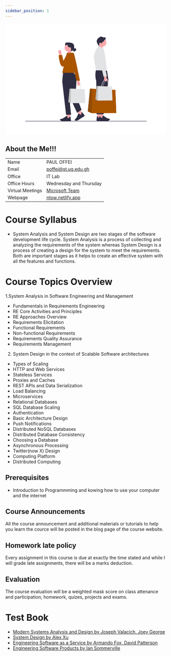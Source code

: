 ```yaml
---
sidebar_position: 1
---
```


![teach](../static/img/teach.png)


## About the Me!!!

|||
|-|-|
| Name | PAUL OFFEI |
| Email | poffei@st.ug.edu.gh |
| Office | IT Lab |
| Office Hours |Wednesday and Thursday |
| Virtual Meetings | [Microsoft Team](https://teams.microsoft.com/l/meetup-join/19%3A7-xuCiqCPhw1pf3Y4RrsQvmfyhewLatUPDmoJQX5rP41%40thread.tacv2/1691601593286?context=%7B%22Tid%22%3A%22941bbf5f-f2c0-4875-a24c-6907865d251a%22%2C%22Oid%22%3A%2254667e92-5810-4237-bb55-ea93bfbfee0c%22%7D) |
| Webpage | [ntow.netlify.app](https://ntow.netlify.app) |

# Course Syllabus
* System Analysis and System Design are two stages of the software development life cycle. System Analysis is a process of collecting and analyzing the requirements of the system whereas System Design is a process of creating a design for the system to meet the requirements. Both are important stages as it helps to create an effective system with all the features and functions.

# Course Topics Overview
1.System Analysis in Software Engineering and Management
* Fundamentals in Requirements Engineering
* RE Core Activities and Principles
* RE Approaches Overview
* Requirements Elicitation
* Functional Requirements
* Non-functional Requirements
* Requirements Quality Assurance
* Requirements Management
  
2. System Design in the context of Scalable Software architectures
* Types of Scaling
* HTTP and Web Services
* Stateless Services
* Proxies and Caches
* REST APIs and Data Serialization
* Load Balancing
* Microservices
* Relational Databases
* SQL Database Scaling
* Authentication
* Basic Architecture Design
* Push Notifications
* Distributed NoSQL Databases
* Distributed Database Consistency
* Choosing a Database
* Asynchronous Processing
* Twitter(now X) Design
* Computing Platform
* Distributed Computing 


## Prerequisites
* Introduction to Programmming and kowing how to use your computer and the internet


## Course Announcements
All the course announcement and additional materials or tutorials to help you learn the cource will be posted in the blog page of the course website. 


##  Homework late policy
Every assignment in this course is due at exactly the time stated and while I will
grade late assignments, there will be a marks deduction.

## Evaluation
The course evaluation will be a weighted mask score on class attenance and participation, homework, quizes, projects and exams.



# Test Book
* [Modern Systems Analysis and Design by Joseph Valacich, Joey George](https://ugedugh-my.sharepoint.com/:b:/g/personal/poffei_st_ug_edu_gh/Eehpvfl6SUtPiEWWJcj5Ma0BA59qmvEyYGvgXA2GfjD_iQ?e=wlD5OU)
* [System Design by Alex Xu](https://ugedugh-my.sharepoint.com/:b:/g/personal/poffei_st_ug_edu_gh/ETS4c2NQ_bBAo0dLhx7GVlEB2bLwZ46oxDAJ_fAbQC5CxQ?e=X5dVw1)
* [Engineering Software as a Service by Armando Fox, David Patterson](https://ugedugh-my.sharepoint.com/:b:/g/personal/poffei_st_ug_edu_gh/EW83sbNFNAhKoP5zvwFpHPIBblKweLVOMSMguf6RPJ86JA?e=GTuO55)
* [Engineering Software Products by Ian Sommerville](https://ugedugh-my.sharepoint.com/:b:/g/personal/poffei_st_ug_edu_gh/EedaifBZXXBDp3aeXZNzL80BVxZYzQeM39AY1i2HfWEmNg?e=qrwD5u)


